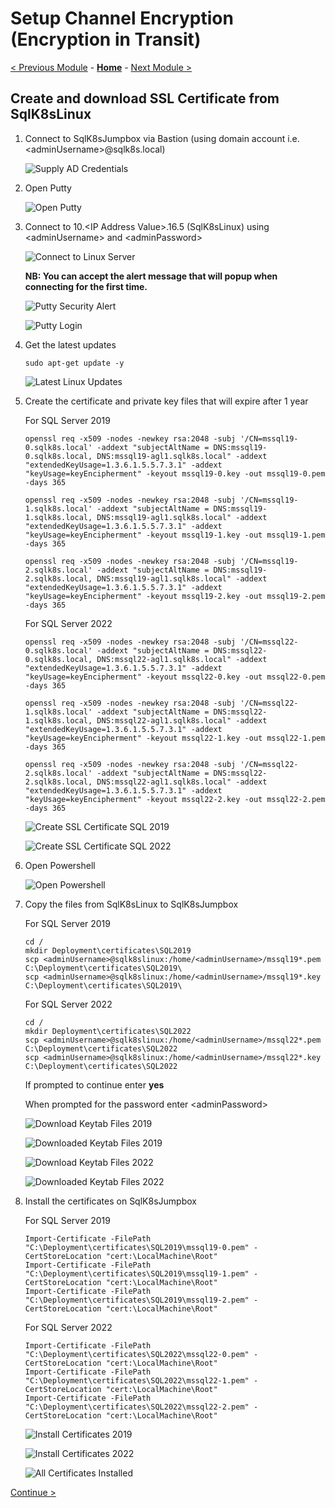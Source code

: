 # Setup Channel Encryption (Encryption in Transit)

[< Previous Module](../modules/kerberos.md) - **[Home](../README.md)** - [Next Module >](../modules/encryption.md)

## Create and download SSL Certificate from SqlK8sLinux

1. Connect to SqlK8sJumpbox via Bastion (using domain account i.e. \<adminUsername\>\@sqlk8s.local)

    ![Supply AD Credentials](media/SupplyADCredentials.jpg)

2. Open Putty

    ![Open Putty](media/OpenPutty.jpg)

3. Connect to 10.\<IP Address Value\>.16.5 (SqlK8sLinux) using \<adminUsername\> and \<adminPassword\>

    ![Connect to Linux Server](media/ConnectLinux.jpg)

    **NB: You can accept the alert message that will popup when connecting for the first time.**

    ![Putty Security Alert](media/PuttySecurityAlert.jpg)

    ![Putty Login](media/PuttyLogin.jpg)

4. Get the latest updates

    ```text
    sudo apt-get update -y
    ```

    ![Latest Linux Updates](media/LatestLinuxUpdates.jpg)

5. Create the certificate and private key files that will expire after 1 year

    For SQL Server 2019

    ```text
    openssl req -x509 -nodes -newkey rsa:2048 -subj '/CN=mssql19-0.sqlk8s.local' -addext "subjectAltName = DNS:mssql19-0.sqlk8s.local, DNS:mssql19-agl1.sqlk8s.local" -addext "extendedKeyUsage=1.3.6.1.5.5.7.3.1" -addext "keyUsage=keyEncipherment" -keyout mssql19-0.key -out mssql19-0.pem -days 365
    ```

    ```text
    openssl req -x509 -nodes -newkey rsa:2048 -subj '/CN=mssql19-1.sqlk8s.local' -addext "subjectAltName = DNS:mssql19-1.sqlk8s.local, DNS:mssql19-agl1.sqlk8s.local" -addext "extendedKeyUsage=1.3.6.1.5.5.7.3.1" -addext "keyUsage=keyEncipherment" -keyout mssql19-1.key -out mssql19-1.pem -days 365
    ```

    ```text
    openssl req -x509 -nodes -newkey rsa:2048 -subj '/CN=mssql19-2.sqlk8s.local' -addext "subjectAltName = DNS:mssql19-2.sqlk8s.local, DNS:mssql19-agl1.sqlk8s.local" -addext "extendedKeyUsage=1.3.6.1.5.5.7.3.1" -addext "keyUsage=keyEncipherment" -keyout mssql19-2.key -out mssql19-2.pem -days 365
    ```

    For SQL Server 2022

    ```text
    openssl req -x509 -nodes -newkey rsa:2048 -subj '/CN=mssql22-0.sqlk8s.local' -addext "subjectAltName = DNS:mssql22-0.sqlk8s.local, DNS:mssql22-agl1.sqlk8s.local" -addext "extendedKeyUsage=1.3.6.1.5.5.7.3.1" -addext "keyUsage=keyEncipherment" -keyout mssql22-0.key -out mssql22-0.pem -days 365
    ```

    ```text
    openssl req -x509 -nodes -newkey rsa:2048 -subj '/CN=mssql22-1.sqlk8s.local' -addext "subjectAltName = DNS:mssql22-1.sqlk8s.local, DNS:mssql22-agl1.sqlk8s.local" -addext "extendedKeyUsage=1.3.6.1.5.5.7.3.1" -addext "keyUsage=keyEncipherment" -keyout mssql22-1.key -out mssql22-1.pem -days 365
    ```

    ```text
    openssl req -x509 -nodes -newkey rsa:2048 -subj '/CN=mssql22-2.sqlk8s.local' -addext "subjectAltName = DNS:mssql22-2.sqlk8s.local, DNS:mssql22-agl1.sqlk8s.local" -addext "extendedKeyUsage=1.3.6.1.5.5.7.3.1" -addext "keyUsage=keyEncipherment" -keyout mssql22-2.key -out mssql22-2.pem -days 365
    ```

    ![Create SSL Certificate SQL 2019](media/CreateSSL19.jpg)

    ![Create SSL Certificate SQL 2022](media/CreateSSL22.jpg)

6. Open Powershell

    ![Open Powershell](media/OpenPowershell.jpg)

7. Copy the files from SqlK8sLinux to SqlK8sJumpbox

    For SQL Server 2019
    
    ```text
    cd /
    mkdir Deployment\certificates\SQL2019
    scp <adminUsername>@sqlk8slinux:/home/<adminUsername>/mssql19*.pem C:\Deployment\certificates\SQL2019\
    scp <adminUsername>@sqlk8slinux:/home/<adminUsername>/mssql19*.key C:\Deployment\certificates\SQL2019\
    ```

    For SQL Server 2022
    
    ```text
    cd /
    mkdir Deployment\certificates\SQL2022
    scp <adminUsername>@sqlk8slinux:/home/<adminUsername>/mssql22*.pem C:\Deployment\certificates\SQL2022
    scp <adminUsername>@sqlk8slinux:/home/<adminUsername>/mssql22*.key C:\Deployment\certificates\SQL2022
    ```

    If prompted to continue enter **yes**

    When prompted for the password enter \<adminPassword\>

    ![Download Keytab Files 2019](media/DownloadSSLFiles19.jpg)

    ![Downloaded Keytab Files 2019](media/DownloadedSSLFiles19.jpg)

    ![Download Keytab Files 2022](media/DownloadSSLFiles22.jpg)

    ![Downloaded Keytab Files 2022](media/DownloadedSSLFiles22.jpg)

8. Install the certificates on SqlK8sJumpbox

    For SQL Server 2019
    
    ```text
    Import-Certificate -FilePath "C:\Deployment\certificates\SQL2019\mssql19-0.pem" -CertStoreLocation "cert:\LocalMachine\Root"
    Import-Certificate -FilePath "C:\Deployment\certificates\SQL2019\mssql19-1.pem" -CertStoreLocation "cert:\LocalMachine\Root"
    Import-Certificate -FilePath "C:\Deployment\certificates\SQL2019\mssql19-2.pem" -CertStoreLocation "cert:\LocalMachine\Root"
    ```

    For SQL Server 2022
    
    ```text
    Import-Certificate -FilePath "C:\Deployment\certificates\SQL2022\mssql22-0.pem" -CertStoreLocation "cert:\LocalMachine\Root"
    Import-Certificate -FilePath "C:\Deployment\certificates\SQL2022\mssql22-1.pem" -CertStoreLocation "cert:\LocalMachine\Root"
    Import-Certificate -FilePath "C:\Deployment\certificates\SQL2022\mssql22-2.pem" -CertStoreLocation "cert:\LocalMachine\Root"
    ```

    ![Install Certificates 2019](media/CertificateInstalled19.jpg)

    ![Install Certificates 2022](media/CertificateInstalled22.jpg)

    ![All Certificates Installed](media/AllCertificatesInstalled.jpg)

[Continue >](../modules/sql19.md)
